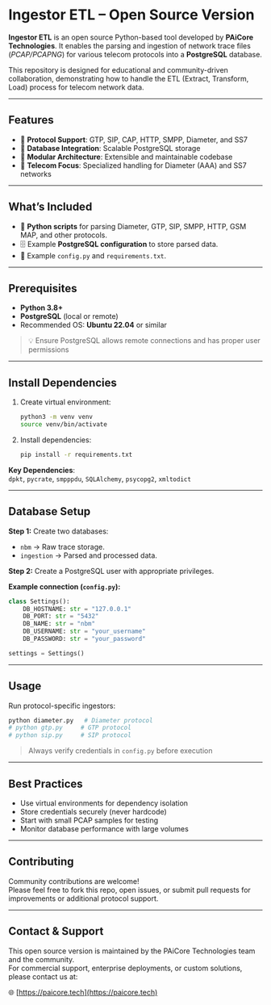 # Ingestor ETL – Open Source Version

**Ingestor ETL** is an open source Python-based tool developed by **PAiCore Technologies**. It enables the parsing and ingestion of network trace files (*PCAP/PCAPNG*) for various telecom protocols into a **PostgreSQL** database.

This repository is designed for educational and community-driven collaboration, demonstrating how to handle the ETL (Extract, Transform, Load) process for telecom network data.

---

## Features

- 🚀 **Protocol Support**: GTP, SIP, CAP, HTTP, SMPP, Diameter, and SS7
- 📂 **Database Integration**: Scalable PostgreSQL storage
- 🔄 **Modular Architecture**: Extensible and maintainable codebase
- 📡 **Telecom Focus**: Specialized handling for Diameter (AAA) and SS7 networks

---

## What’s Included

- 🐍 **Python scripts** for parsing Diameter, GTP, SIP, SMPP, HTTP, GSM MAP, and other protocols.
- 🗄️ Example **PostgreSQL configuration** to store parsed data.
- 📄 Example `config.py` and `requirements.txt`.

---

## Prerequisites

- **Python 3.8+**
- **PostgreSQL** (local or remote)
- Recommended OS: **Ubuntu 22.04** or similar

> 💡 Ensure PostgreSQL allows remote connections and has proper user permissions

---

## Install Dependencies

1. Create virtual environment:

   ```bash
   python3 -m venv venv
   source venv/bin/activate
   ```

2. Install dependencies:

   ```bash
   pip install -r requirements.txt
   ```

**Key Dependencies**:  
`dpkt`, `pycrate`, `smpppdu`, `SQLAlchemy`, `psycopg2`, `xmltodict`

---

## Database Setup

**Step 1:** Create two databases:
- `nbm` → Raw trace storage.
- `ingestion` → Parsed and processed data.

**Step 2:** Create a PostgreSQL user with appropriate privileges.

**Example connection (`config.py`):**

```python
class Settings():
    DB_HOSTNAME: str = "127.0.0.1"
    DB_PORT: str = "5432"
    DB_NAME: str = "nbm"
    DB_USERNAME: str = "your_username"
    DB_PASSWORD: str = "your_password"

settings = Settings()
```

---

## Usage
Run protocol-specific ingestors:

```bash
python diameter.py   # Diameter protocol
# python gtp.py     # GTP protocol
# python sip.py     # SIP protocol
```

> Always verify credentials in `config.py` before execution

---

## Best Practices

- Use virtual environments for dependency isolation
- Store credentials securely (never hardcode)
- Start with small PCAP samples for testing
- Monitor database performance with large volumes

---

## Contributing

Community contributions are welcome!  
Please feel free to fork this repo, open issues, or submit pull requests for improvements or additional protocol support.

---

## Contact & Support
This open source version is maintained by the PAiCore Technologies team and the community.  
For commercial support, enterprise deployments, or custom solutions, please contact us at:

🌐 [https://paicore.tech](https://paicore.tech)
